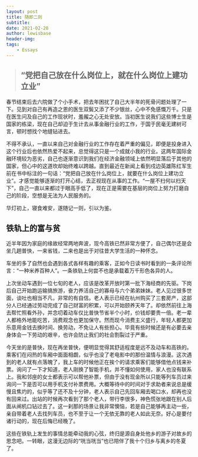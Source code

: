 ```yaml
---
layout: post
title: 随即二则 
subtitle: 
date: 2021-02-28
author: lewisbase
header-img:
tags: 
    - Essays
---
```


> ## “党把自己放在什么岗位上，就在什么岗位上建功立业”

春节结束后去六院做了个小手术，把去年困扰了自己大半年的死骨问题处理了一下。见到对自己有再造之恩的医生双鬓又添了不少银丝，心中不免感慨万千。只是在医生问及自己的工作现状时，羞赧之心无处安放。当初医生说我们这些博士生是国家的栋梁，现在自己却迫于生计去从事金融行业的工作，于国于民毫无建树可言，顿时想找个地缝钻进去。

不得不承认，一直以来自己对金融行业的工作存在着严重的偏见，即便是投身进入这个行业后也依然热爱不起来，总觉得这只是一个成就小我的行业。这两年国际金融环境较为恶劣，自己也逐渐意识到我们在经济金融领域上依然明显落后于其他的国家，但心中的这道坎却始终难以跨越。直到最近在新闻上看到戍边英雄陈红军生前在书中标注的一句话：“党把自己放在什么岗位上，就要在什么岗位上建功立业”。才感觉能够逐渐的打开心结，去正视现在从事的工作。“一屋不扫何以扫天下”，自己一直以来都过于眼高手低了，现在正是需要在基层的岗位上努力打磨自己的阶段，空想是无法为人民服务的。

华灯初上，寝食难安，遂随记一则，引以为鉴。

## 铁轨上的富与贫

近半年因为家庭的缘故经常两地奔波，现今高铁已然非常方便了，自己偶尔还是会坐几趟普快，一来省钱，二来也是出于对往昔大学生活的一种怀念。

车坐的多了自然也会遇到各式各样有趣的乘客，正如今日读书时看到的一条评论所言：“一种米养百种人”。一条铁轨上何尝不也是承载着万千形色各异的人。

上次坐动车遇到一位七旬的老人，应该是改革开放时第一批下海经商的先驱。下岗后自己开始跑运输搞旅游，奋力养活自己的寡母与六个弟弟妹妹。老人见过很多世面，谈吐也相当不凡，非常的有自信。老人表示已经在杭州购买了三套房产，这部分人已经通过劳动完成了自己财富的积累，可以开始颐养天年了。却依然前往上海去帮忙照看外孙，并念叨着动车仅比普快节省半个小时，价钱却要贵一倍。老一辈人都格外地能吃苦，消费观念也更加保守。然而现今消费主义盛行，年轻人都更加乐意用金钱去换时间、换劳动，不免让人有些担心。毕竟有些时候还是有必要去亲身体会一下劳动的艰辛，也许会防止我们的社会割裂过于严重。

今天坐的是普快，现在再坐普快，便明显觉得其舒适程度是远不及动车和高铁的。乘客们在闷热的车厢中面面相觑，似乎也没了老电影中的那份温情与浪漫。这次遇到的老人就有点落魄了，我上车的时候他正在挨个的请求乘客们能够借他点钱来补票。询问了一下才知道，老人刚换了智能手机，并不懂如何使用，家人也没有联系上。我和邻座的女士都表示可以帮他补票，但由于没有现金所以只能等列车员过来询问一下是否可以用手机支付补票费用。大概等待中的时间对于求助者来说总是缓慢且焦灼的，似乎等了还不及十分钟，老人表示自己先回车厢去喝口水，却再也没有回来过。出站的时候再次看到了那个老人，带行李很多，神色慌张地跟在别人后面从闸机口钻过去了。这一刹那的场景让我非常懊恼，若是自己能够再主动一些，亲自带着老人去找列车员，也不至于让一个无依无靠的老人如此无奈。好心是要付诸行动的，现在后悔已经晚了。

这些在铁轨上发生的事情总能牵动我的心弦，终归是源自身处他乡的游子对故乡的思念吧。一转眼，这漫无边际的“咣当咣当”也已陪伴了我十个归乡与离乡的冬夏了。
